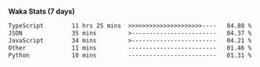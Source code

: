 
<b>Waka Stats (7 days)</b>

<!--START_SECTION:waka-->

```txt
TypeScript        11 hrs 25 mins  >>>>>>>>>>>>>>>>>>>>>----   84.80 %
JSON              35 mins         >------------------------   04.37 %
JavaScript        34 mins         >------------------------   04.21 %
Other             11 mins         -------------------------   01.46 %
Python            10 mins         -------------------------   01.31 %
```

<!--END_SECTION:waka-->
